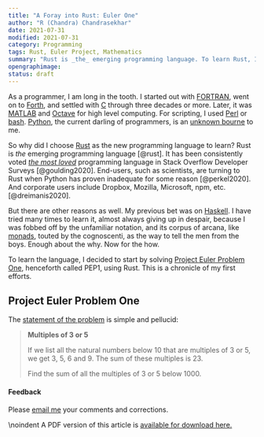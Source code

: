 ```yaml
---
title: "A Foray into Rust: Euler One"
author: "R (Chandra) Chandrasekhar"
date: 2021-07-31
modified: 2021-07-31
category: Programming
tags: Rust, Euler Project, Mathematics
summary: "Rust is _the_ emerging programming language. To learn Rust, I decided to start by solving  Euler Project One using Rust. This is a chronicle of my first efforts."
opengraphimage:
status: draft
---
```


As a programmer, I am long in the tooth. I started out with [FORTRAN](https://fortran-lang.org/), went on to [Forth](https://www.forth.com/), and settled with [C](https://www.iso.org/standard/74528.html) through three decades or more. Later, it was [MATLAB](https://www.mathworks.com/) and [Octave](https://www.gnu.org/software/octave/index) for high level computing. For scripting, I used [Perl](https://www.perl.org/) or [bash](https://www.gnu.org/software/bash/). [Python](https://www.python.org/), the current darling of programmers, is an [unknown bourne](http://www.finedictionary.com/bourn.html) to me.

So why did I choose [Rust](https://www.rust-lang.org/) as the new programming language to learn? Rust is _the_ emerging programming language [@rust]. It has been consistently voted [_the most loved_](https://insights.stackoverflow.com/survey/2020#most-loved-dreaded-and-wanted) programming language in Stack Overflow Developer Surveys [@goulding2020]. End-users, such as scientists, are turning to Rust when Python has proven inadequate for some reason [@perkel2020]. And corporate users include Dropbox, Mozilla, Microsoft, npm, etc. [@dreimanis2020].

But there are other reasons as well. My previous bet was on [Haskell](https://www.haskell.org/). I have tried many times to learn it, almost always giving up in despair, because I was fobbed off by the unfamiliar notation, and its corpus of arcana, like [monads](en.wikipedia.org/wiki/Monad_(functional_programming)), touted by the cognoscenti, as the way to tell the men from the boys. Enough about the why. Now for the how.

To learn the language, I decided to start by solving [Project Euler Problem One](https://projecteuler.net/problem=1), henceforth called PEP1, using Rust. This is a chronicle of my first efforts.

## Project Euler Problem One

The [statement of the problem](https://projecteuler.net/problem=1) is simple and pellucid:

>**Multiples of 3 or 5**
>
>If we list all the natural numbers below 10 that are multiples of 3 or 5, we get 3, 5, 6 and 9. The sum of these multiples is 23.
> 
>Find the sum of all the multiples of 3 or 5 below 1000.






#### Feedback

Please [email me](mailto:feedback.swanlotus@gmail.com) your comments and
corrections.

\noindent A PDF version of this article is [available for download here.]({attach}./rust-euler-one.pdf)

